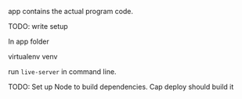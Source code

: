 app contains the actual program code.

TODO: write setup

In app folder

 virtualenv venv

run `live-server` in command line.

TODO: Set up Node to build dependencies. Cap deploy should build it
